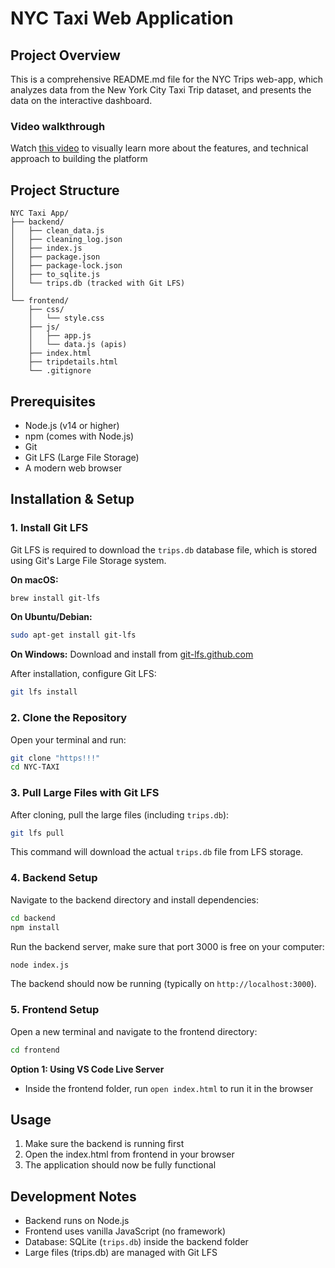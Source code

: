 # NYC Taxi Web Application

## Project Overview
This is a comprehensive README.md file for the NYC Trips web-app, which analyzes data from the New York City Taxi Trip dataset, and presents the data on the interactive dashboard.

### Video walkthrough

Watch [this video](https://youtu.be/xirx2iyTG-M) to visually learn more about the features, and technical approach to building the platform

## Project Structure
```
NYC Taxi App/
├── backend/
│   ├── clean_data.js
│   ├── cleaning_log.json
│   ├── index.js
│   ├── package.json
│   ├── package-lock.json
│   ├── to_sqlite.js
│   └── trips.db (tracked with Git LFS)
│
└── frontend/
    ├── css/
    │   └── style.css
    ├── js/
    │   ├── app.js
    │   └── data.js (apis)
    ├── index.html
    ├── tripdetails.html
    └── .gitignore
```

## Prerequisites

- Node.js (v14 or higher)
- npm (comes with Node.js)
- Git
- Git LFS (Large File Storage)
- A modern web browser

## Installation & Setup

### 1. Install Git LFS

Git LFS is required to download the `trips.db` database file, which is stored using Git's Large File Storage system.

**On macOS:**
```bash
brew install git-lfs
```

**On Ubuntu/Debian:**
```bash
sudo apt-get install git-lfs
```

**On Windows:**
Download and install from [git-lfs.github.com](https://git-lfs.github.com/)


After installation, configure Git LFS:
```bash
git lfs install
```

### 2. Clone the Repository

Open your terminal and run:
```bash
git clone "https!!!"
cd NYC-TAXI
```

### 3. Pull Large Files with Git LFS

After cloning, pull the large files (including `trips.db`):
```bash
git lfs pull
```

This command will download the actual `trips.db` file from LFS storage.

### 4. Backend Setup

Navigate to the backend directory and install dependencies:
```bash
cd backend
npm install
```

Run the backend server, make sure that port 3000 is free on your computer:
```bash
node index.js
```

The backend should now be running (typically on `http://localhost:3000`).

### 5. Frontend Setup

Open a new terminal and navigate to the frontend directory:
```bash
cd frontend
```

**Option 1: Using VS Code Live Server**
- Inside the frontend folder, run `open index.html` to run it in the browser

## Usage

1. Make sure the backend is running first
2. Open the index.html from frontend in your browser
3. The application should now be fully functional

## Development Notes

- Backend runs on Node.js
- Frontend uses vanilla JavaScript (no framework)
- Database: SQLite (`trips.db`) inside the backend folder
- Large files (trips.db) are managed with Git LFS